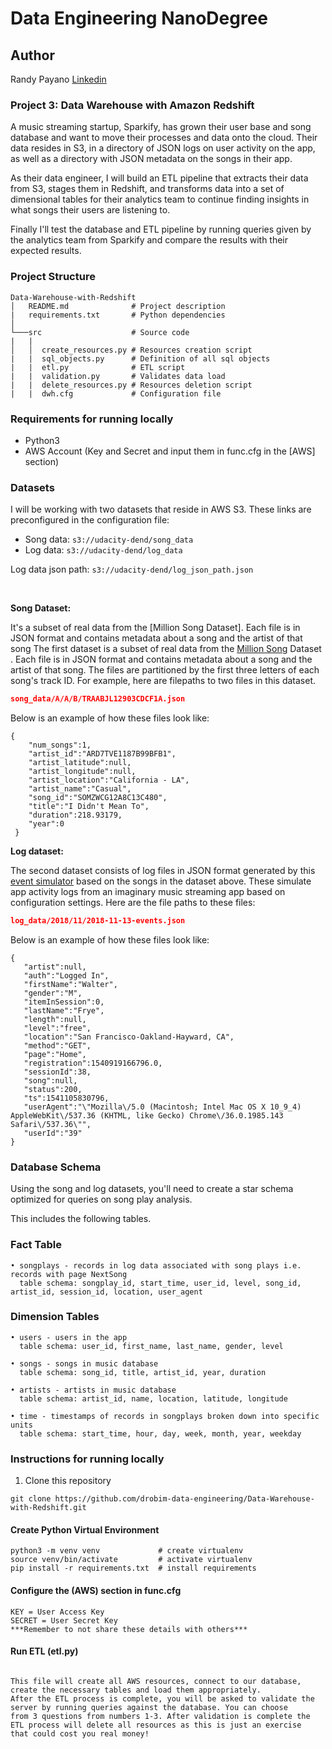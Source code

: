 # Data Engineering NanoDegree

## Author
Randy Payano [Linkedin](https://www.linkedin.com/in/randy-payano/)

### Project 3: Data Warehouse with Amazon Redshift

A music streaming startup, Sparkify, has grown their user base and song database and want to move their processes and data onto the cloud.
Their data resides in S3, in a directory of JSON logs on user activity on the app, as well as a directory with JSON metadata on the songs in their app.

As their data engineer, I will build an ETL pipeline that extracts their data from S3, stages them in Redshift, and transforms data into a set of dimensional tables for their analytics team to continue finding insights in what songs their users are listening to.

Finally I'll test the database and ETL pipeline by running queries given by the analytics team from Sparkify and compare the results with their expected results.

### Project Structure
```
Data-Warehouse-with-Redshift
│   README.md              # Project description
|   requirements.txt       # Python dependencies
│
└───src                    # Source code
|   |
│   │  create_resources.py # Resources creation script
|   |  sql_objects.py      # Definition of all sql objects
|   |  etl.py              # ETL script
|   |  validation.py       # Validates data load
|   |  delete_resources.py # Resources deletion script
|   |  dwh.cfg             # Configuration file
```

### Requirements for running locally
- Python3
- AWS Account (Key and Secret and input them in func.cfg in the [AWS] section)

### Datasets

I will be working with two datasets that reside in AWS S3. These links are preconfigured in the configuration file:

- Song data: `s3://udacity-dend/song_data`
- Log data: `s3://udacity-dend/log_data`

Log data json path: `s3://udacity-dend/log_json_path.json`

<br />

**Song Dataset:**

It's a subset of real data from the [Million Song Dataset].
Each file is in JSON format and contains metadata about a song and the artist of that song
The first dataset is a subset of real data from the [Million Song](https://labrosa.ee.columbia.edu/millionsong/) Dataset . 
Each file is in JSON format and contains metadata about a song and the artist of that song. The files are partitioned by the first three 
letters of each song's track ID. For example, here are filepaths to two files in this dataset.

```song_data/A/B/C/TRABCEI128F424C983.json
song_data/A/A/B/TRAABJL12903CDCF1A.json
```
Below is an example of how these files look like:

```
{
    "num_songs":1,
    "artist_id":"ARD7TVE1187B99BFB1",
    "artist_latitude":null,
    "artist_longitude":null,
    "artist_location":"California - LA",
    "artist_name":"Casual",
    "song_id":"SOMZWCG12A8C13C480",
    "title":"I Didn't Mean To",
    "duration":218.93179,
    "year":0
 }
```

**Log dataset:**

The second dataset consists of log files in JSON format generated by this [event simulator](https://github.com/Interana/eventsim)
based on the songs in the dataset above. These simulate app activity logs from an imaginary
music streaming app based on configuration settings. Here are the file paths to these files:

```log_data/2018/11/2018-11-12-events.json
log_data/2018/11/2018-11-13-events.json
```

Below is an example of how these files look like:

```
{
   "artist":null,
   "auth":"Logged In",
   "firstName":"Walter",
   "gender":"M",
   "itemInSession":0,
   "lastName":"Frye",
   "length":null,
   "level":"free",
   "location":"San Francisco-Oakland-Hayward, CA",
   "method":"GET",
   "page":"Home",
   "registration":1540919166796.0,
   "sessionId":38,
   "song":null,
   "status":200,
   "ts":1541105830796,
   "userAgent":"\"Mozilla\/5.0 (Macintosh; Intel Mac OS X 10_9_4) AppleWebKit\/537.36 (KHTML, like Gecko) Chrome\/36.0.1985.143 Safari\/537.36\"",
   "userId":"39"
}
```
### Database Schema

Using the song and log datasets, you'll need to create a star schema optimized for queries on song play analysis.

This includes the following tables.

### Fact Table
```
• songplays - records in log data associated with song plays i.e. records with page NextSong
  table schema: songplay_id, start_time, user_id, level, song_id, artist_id, session_id, location, user_agent
```
### Dimension Tables
```
• users - users in the app
  table schema: user_id, first_name, last_name, gender, level

• songs - songs in music database
  table schema: song_id, title, artist_id, year, duration

• artists - artists in music database
  table schema: artist_id, name, location, latitude, longitude

• time - timestamps of records in songplays broken down into specific units
  table schema: start_time, hour, day, week, month, year, weekday
```
### Instructions for running locally
1) Clone this repository 
```
git clone https://github.com/drobim-data-engineering/Data-Warehouse-with-Redshift.git
```
#### Create Python Virtual Environment
```
python3 -m venv venv             # create virtualenv
source venv/bin/activate         # activate virtualenv
pip install -r requirements.txt  # install requirements
```

#### Configure the (AWS) section in func.cfg
```
KEY = User Access Key
SECRET = User Secret Key
***Remember to not share these details with others***
```

#### Run ETL (etl.py)
```

This file will create all AWS resources, connect to our database, create the necessary tables and load them appropriately.
After the ETL process is complete, you will be asked to validate the server by running queries against the database. You can choose 
from 3 questions from numbers 1-3. After validation is complete the ETL process will delete all resources as this is just an exercise 
that could cost you real money! 
```

